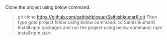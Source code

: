 Clone the project using below command.
  > git clone https://github.com/sathishbiostar/SathishkumarK.git
Then type goto project folder using below command.
  > cd SathishkumarK
Install npm packages and run the project using below command.
  > npm install
  > npm start
